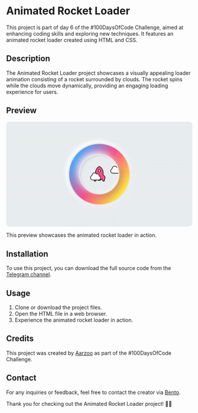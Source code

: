 # Animated Rocket Loader

This project is part of day 6 of the #100DaysOfCode Challenge, aimed at enhancing coding skills and exploring new techniques. It features an animated rocket loader created using HTML and CSS.

## Description

The Animated Rocket Loader project showcases a visually appealing loader animation consisting of a rocket surrounded by clouds. The rocket spins while the clouds move dynamically, providing an engaging loading experience for users.

## Preview

<div style="display: flex; align-items: center; justify-content: center; width: 100%; border-radius: 0.6rem;">
    <img src="preview.gif" alt="preview GIF" width="100%" height="100%" style="overflow: none; border-radius: inherit;"/>
</div>

This preview showcases the animated rocket loader in action.

## Installation

To use this project, you can download the full source code from the [Telegram channel](https://t.me/CodeWithAarzoo).

## Usage

1. Clone or download the project files.
2. Open the HTML file in a web browser.
3. Experience the animated rocket loader in action.

## Credits

This project was created by [Aarzoo](https://bento.me/withaarzoo) as part of the #100DaysOfCode Challenge.

## Contact

For any inquiries or feedback, feel free to contact the creator via [Bento](https://bento.me/withaarzoo).

Thank you for checking out the Animated Rocket Loader project! 🚀🌟
